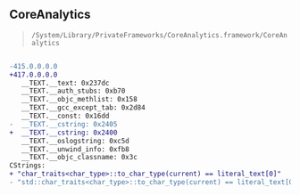 ## CoreAnalytics

> `/System/Library/PrivateFrameworks/CoreAnalytics.framework/CoreAnalytics`

```diff

-415.0.0.0.0
+417.0.0.0.0
   __TEXT.__text: 0x237dc
   __TEXT.__auth_stubs: 0xb70
   __TEXT.__objc_methlist: 0x158
   __TEXT.__gcc_except_tab: 0x2d84
   __TEXT.__const: 0x16dd
-  __TEXT.__cstring: 0x2405
+  __TEXT.__cstring: 0x2400
   __TEXT.__oslogstring: 0xc5d
   __TEXT.__unwind_info: 0xfb8
   __TEXT.__objc_classname: 0x3c
CStrings:
+ "char_traits<char_type>::to_char_type(current) == literal_text[0]"
- "std::char_traits<char_type>::to_char_type(current) == literal_text[0]"

```
